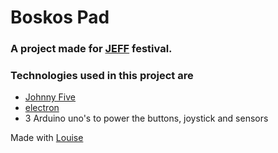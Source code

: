 # Boskos Pad

### A project made for [JEFF](https://www.jeffestival.be/) festival.

### Technologies used in this project are
- [Johnny Five](http://johnny-five.io/)
- [electron](https://electronjs.org/docs)
- 3 Arduino uno's to power the buttons, joystick and sensors

Made with [Louise](https://github.com/louise-db)
